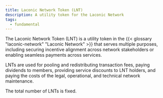 ```yaml
---
title: Laconic Network Token (LNT)
description: A utility token for the Laconic Network
tags:
  - fundamental
---
```


The Laconic Network Token (LNT) is a utility token in the {{< glossary "laconic-network" "Laconic Network" >}} that serves multiple purposes, including securing incentive alignment across network stakeholders or enabling seamless payments across services.

LNTs are used for pooling and redistributing transaction fees, paying dividends to members, providing service discounts to LNT holders, and paying the costs of the legal, operational, and technical network maintenance.

The total number of LNTs is fixed. 


